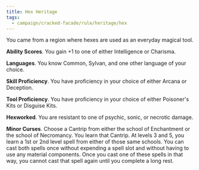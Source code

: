 ```yaml
---
title: Hex Heritage
tags:
  - campaign/cracked-facade/rule/heritage/hex
---
```


You came from a region where hexes are used as an everyday magical tool.

**Ability Scores**. You gain +1 to one of either Intelligence or Charisma.

**Languages**. You know Common, Sylvan, and one other language of your choice.

**Skill Proficiency**. You have proficiency in your choice of either Arcana or Deception.

**Tool Proficiency**. You have proficiency in your choice of either Poisoner's Kits or Disguise Kits.

**Hexworked**. You are resistant to one of psychic, sonic, or necrotic damage.

**Minor Curses**. Choose a Cantrip from either the school of Enchantment or the school of Necromancy. You learn that Cantrip. At levels 3 and 5, you learn a 1st or 2nd level spell from either of those same schools. You can cast both spells once without expending a spell slot and without having to use any material components. Once you cast one of these spells in that way, you cannot cast that spell again until you complete a long rest.
 